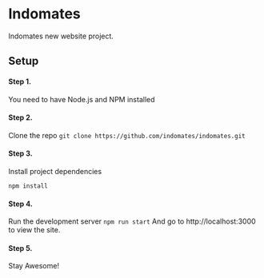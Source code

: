 # Indomates
Indomates new website project.

## Setup
#### Step 1.
You need to have Node.js and NPM installed

#### Step 2.
Clone the repo
`git clone https://github.com/indomates/indomates.git`

#### Step 3.
Install project dependencies
```
npm install
```

#### Step 4.
Run the development server
`npm run start`
And go to http://localhost:3000 to view the site.

#### Step 5.
Stay Awesome!

